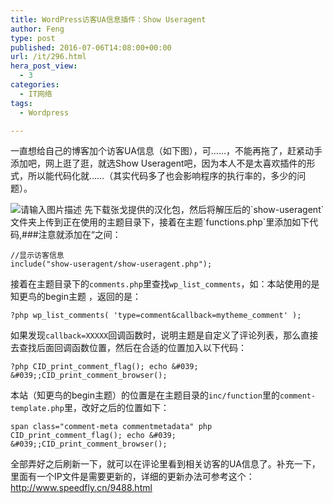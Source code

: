 ```yaml
---
title: WordPress访客UA信息插件：Show Useragent
author: Feng
type: post
published: 2016-07-06T14:08:00+00:00
url: /it/296.html
hera_post_view:
  - 3
categories:
  - IT网络
tags:
  - Wordpress

---
```

一直想给自己的博客加个访客UA信息（如下图），可……，不能再拖了，赶紧动手添加吧，网上逛了逛，就选Show Useragent吧，因为本人不是太喜欢插件的形式，所以能代码化就……（其实代码多了也会影响程序的执行率的，多少的问题）。

<img decoding="async" src="https://cdn.uu126.cn/wp-content/uploads/2016/07/woredpress-ua.png" alt="请输入图片描述" title="请输入图片描述" />  
先下载张戈提供的汉化包，然后将解压后的`show-useragent`文件夹上传到正在使用的主题目录下，接着在主题`functions.php`里添加如下代码,###注意就添加在&#8220;之间：

<pre><code class="language-php">//显示访客信息
include("show-useragent/show-useragent.php");</code></pre>

接着在主题目录下的`comments.php`里查找`wp_list_comments`，如：本站使用的是知更鸟的begin主题 ，返回的是：

<pre><code class="language-php">?php wp_list_comments( &#039;type=comment&callback=mytheme_comment&#039; ); </code></pre>

如果发现`callback=XXXXX`回调函数时，说明主题是自定义了评论列表，那么直接去查找后面回调函数位置，然后在合适的位置加入以下代码：

    ?php CID_print_comment_flag(); echo &#039; &#039;;CID_print_comment_browser(); 

本站（知更鸟的begin主题）的位置是在主题目录的`inc/function`里的`comment-template.php`里，改好之后的位置如下：

    span class="comment-meta commentmetadata" php CID_print_comment_flag(); echo &#039; &#039;;CID_print_comment_browser(); 

全部弄好之后刷新一下，就可以在评论里看到相关访客的UA信息了。补充一下，里面有一个IP文件是需要更新的，详细的更新办法可参考这个：[][1][][1]<http://www.speedfly.cn/9488.html>

 [1]: http://www.speedfly.cn/9488.html